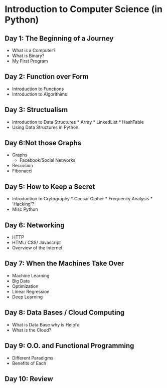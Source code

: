 # Introduction to Computer Science (in Python)

## Day 1:  The Beginning of a Journey

* What is a Computer?
* What is Binary?
* My First Program

## Day 2:  Function over Form

* Introduction to Functions
* Introduction to Algorithims

## Day 3: Structualism
* Introduction to Data Structures
        * Array
        * LinkedList
        * HashTable
* Using Data Structures in Python

## Day 6:Not those Graphs
* Graphs
    * Facebook/Social Networks
* Recursion
* Fibonacci

## Day 5: How to Keep a Secret 
* Introduction to Crytography 
        * Caesar Cipher 
        * Frequency Analysis 
        * 'Hacking'? 
* Misc Python

## Day 6: Networking 

* HTTP 
* HTML/ CSS/ Javascript
* Overview of the Internet

## Day 7: When the Machines Take Over
* Machine Learning 
* Big Data
* Optimization 
* Linear Regression 
* Deep Learning 

## Day 8: Data Bases / Cloud Computing 
* What is Data Base why is Helpful
* What is the Cloud?

## Day 9: O.O. and Functional Programming
* Different Paradigms
* Benefits of Each

## Day 10: Review 


